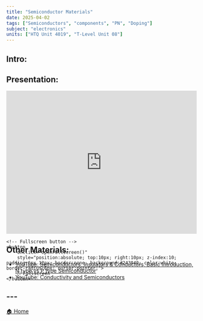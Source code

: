 ```yaml
---
title: "Semiconductor Materials"
date: 2025-04-02
tags: ["Semiconductors", "components", "PN", "Doping"]
subject: "electronics"
units: ["HTQ Unit 4019", "T-Level Unit 08"]
---
```


## Intro:

## Presentation:

<div id="pdf-container" style="position: relative; width: 100%; height: 0; padding-top: 75%;">
    <iframe 
        id="pdf-frame"
        src="https://EngineeringShare.github.io/engineering-hub/presentations/Semiconductor Materials.pdf"
        style="position: absolute; top: 0; left: 0; width: 100%; height: 100%; border: none;" 
        allowfullscreen
        webkitallowfullscreen
        mozallowfullscreen>
    </iframe>

    <!-- Fullscreen button -->
    <button 
        onclick="openFullscreen()" 
        style="position:absolute; top:10px; right:10px; z-index:10; padding:6px 12px; border:none; background:#243040; color:white; border-radius:6px; cursor:pointer;">
        ⛶ Fullscreen
    </button>
</div>

<script>
    function openFullscreen() {
        const elem = document.getElementById("pdf-frame");
        if (elem.requestFullscreen) {
            elem.requestFullscreen();
        } else if (elem.webkitRequestFullscreen) { // Safari
            elem.webkitRequestFullscreen();
        } else if (elem.msRequestFullscreen) { // IE11
            elem.msRequestFullscreen();
        }
    }
</script>

## Other Materials:
* [YouTube: Semiconductors, Insulators & Conductors, Basic Introduction, N type vs P type Semiconductor](https://youtu.be/ethnHSgVbHs?si=dqf08tzkXfTVINTT)
* [YouTube: Conductivity and Semiconductors](https://youtu.be/5zz6LlDVRl0?si=vmhyI16kUL507OkR)

## ---

<a href="https://engineeringshare.github.io/engineering-hub">🏠 Home</a>
